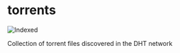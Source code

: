 torrents 
========
![Indexed](https://img.shields.io/badge/indexed-7525-blue)

Collection of torrent files discovered in the DHT network
